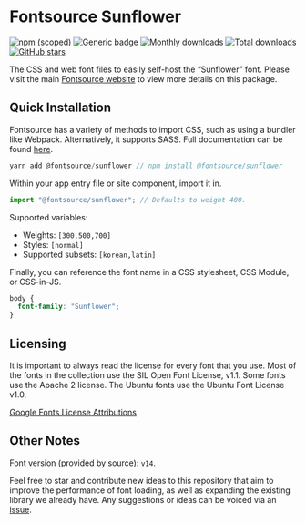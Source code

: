 # Fontsource Sunflower

[![npm (scoped)](https://img.shields.io/npm/v/@fontsource/sunflower?color=brightgreen)](https://www.npmjs.com/package/@fontsource/sunflower) [![Generic badge](https://img.shields.io/badge/fontsource-passing-brightgreen)](https://github.com/fontsource/fontsource) [![Monthly downloads](https://badgen.net/npm/dm/@fontsource/sunflower)](https://github.com/fontsource/fontsource) [![Total downloads](https://badgen.net/npm/dt/@fontsource/sunflower)](https://github.com/fontsource/fontsource) [![GitHub stars](https://img.shields.io/github/stars/fontsource/fontsource.svg?style=social&label=Star)](https://github.com/fontsource/fontsource/stargazers)

The CSS and web font files to easily self-host the “Sunflower” font. Please visit the main [Fontsource website](https://fontsource.org/fonts/sunflower) to view more details on this package.

## Quick Installation

Fontsource has a variety of methods to import CSS, such as using a bundler like Webpack. Alternatively, it supports SASS. Full documentation can be found [here](https://fontsource.org/docs/introduction).

```javascript
yarn add @fontsource/sunflower // npm install @fontsource/sunflower
```

Within your app entry file or site component, import it in.

```javascript
import "@fontsource/sunflower"; // Defaults to weight 400.
```

Supported variables:

- Weights: `[300,500,700]`
- Styles: `[normal]`
- Supported subsets: `[korean,latin]`

Finally, you can reference the font name in a CSS stylesheet, CSS Module, or CSS-in-JS.

```css
body {
  font-family: "Sunflower";
}
```

## Licensing

It is important to always read the license for every font that you use.
Most of the fonts in the collection use the SIL Open Font License, v1.1. Some fonts use the Apache 2 license. The Ubuntu fonts use the Ubuntu Font License v1.0.

[Google Fonts License Attributions](https://fonts.google.com/attribution)

## Other Notes

Font version (provided by source): `v14`.

Feel free to star and contribute new ideas to this repository that aim to improve the performance of font loading, as well as expanding the existing library we already have. Any suggestions or ideas can be voiced via an [issue](https://github.com/fontsource/fontsource/issues).
